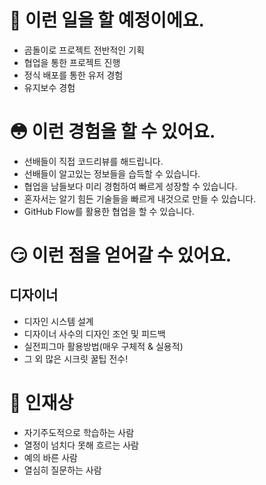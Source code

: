 # 🍓 이런 일을 할 예정이에요.

- 곰돌이로 프로젝트 전반적인 기획
- 협업을 통한 프로젝트 진행
- 정식 배포를 통한 유저 경험
- 유지보수 경험

# 😳 이런 경험을 할 수 있어요.

- 선배들이 직접 코드리뷰를 해드립니다.
- 선배들이 알고있는 정보들을 습득할 수 있습니다.
- 협업을 남들보다 미리 경험하여 빠르게 성장할 수 있습니다.
- 혼자서는 알기 힘든 기술들을 빠르게 내것으로 만들 수 있습니다.
- GitHub Flow를 활용한 협업을 할 수 있습니다.

# 😏 이런 점을 얻어갈 수 있어요.

## 디자이너

- 디자인 시스템 설계
- 디자이너 사수의 디자인 조언 및 피드백
- 실전피그마 활용방법(매우 구체적 & 실용적)
- 그 외 많은 시크릿 꿀팁 전수!

# 🎸 인재상

- 자기주도적으로 학습하는 사람
- 열정이 넘치다 못해 흐르는 사람
- 예의 바른 사람
- 열심히 질문하는 사람

